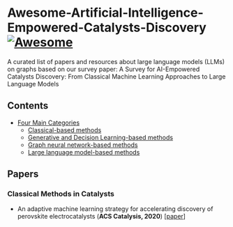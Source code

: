 # Awesome-Artificial-Intelligence-Empowered-Catalysts-Discovery [![Awesome](https://awesome.re/badge.svg)](https://awesome.re)

A curated list of papers and resources about large language models (LLMs) on graphs based on our survey paper: 
A Survey for AI-Empowered Catalysts Discovery: From Classical Machine Learning Approaches to Large Language Models

## Contents

- [Four Main Categories](#Publications)
  - [Classical-based methods](#classical)
  - [Generative and Decision Learning-based methods](#generative)
  - [Graph neural network-based methods](#Graph)
  - [Large language model-based methods](#LLM)


<a name="Publications" />

## Papers

<a name="classical" />

### Classical Methods in Catalysts
* An adaptive machine learning strategy for accelerating discovery of perovskite electrocatalysts (**ACS Catalysis, 2020**) [[paper](https://pubs.acs.org/doi/pdf/10.1021/acscatal.9b05248)]
